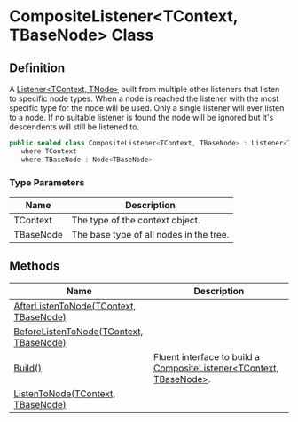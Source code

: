 # CompositeListener&lt;TContext, TBaseNode&gt; Class
## Definition

A [Listener&lt;TContext, TNode&gt;](MrKWatkins.Ast.Listening.Listener-2.md) built from multiple other listeners that listen to specific node types. When a node is reached the listener with the most specific type for the node will be used. Only a single listener will ever listen to a node. If no suitable listener is found the node will be ignored but it&#39;s descendents will still be listened to.

```c#
public sealed class CompositeListener<TContext, TBaseNode> : Listener<TContext, TBaseNode>, ICompositeListenerBuilder<TContext, TBaseNode>
   where TContext
   where TBaseNode : Node<TBaseNode>
```

### Type Parameters

| Name | Description |
| ---- | ----------- |
| TContext | The type of the context object. |
| TBaseNode | The base type of all nodes in the tree. |

## Methods

| Name | Description |
| ---- | ----------- |
| [AfterListenToNode(TContext, TBaseNode)](MrKWatkins.Ast.Listening.CompositeListener-2.AfterListenToNode.md) |  |
| [BeforeListenToNode(TContext, TBaseNode)](MrKWatkins.Ast.Listening.CompositeListener-2.BeforeListenToNode.md) |  |
| [Build()](MrKWatkins.Ast.Listening.CompositeListener-2.Build.md) | Fluent interface to build a [CompositeListener&lt;TContext, TBaseNode&gt;](MrKWatkins.Ast.Listening.CompositeListener-2.md). |
| [ListenToNode(TContext, TBaseNode)](MrKWatkins.Ast.Listening.CompositeListener-2.ListenToNode.md) |  |

